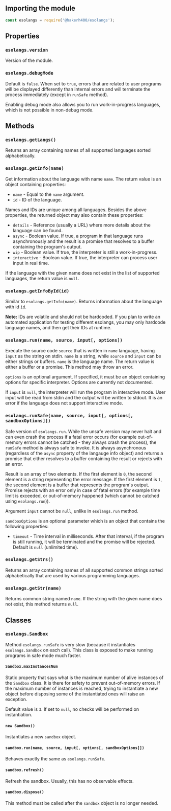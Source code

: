 ## Importing the module

```js
const esolangs = require('@hakerh400/esolangs');
```

## Properties

### `esolangs.version`

Version of the module.

### `esolangs.debugMode`

Default is `false`. When set to `true`, errors that are related to user programs will be displayed differently than internal errors and will terminate the process immediately (except in `runSafe` method).

Enabling debug mode also allows you to run work-in-progress languages, which is not possible in non-debug mode.

## Methods

### `esolangs.getLangs()`

Returns an array containing names of all supported languages sorted alphabetically.

### `esolangs.getInfo(name)`

Get information about the language with name `name`. The return value is an object containing properties:

* `name` - Equal to the `name` argument.
* `id` - ID of the language.

Names and IDs are unique among all languages. Besides the above properties, the returned object may also contain these properties:

* `details` - Reference (usually a URL) where more details about the language can be found.
* `async` - Boolean value. If true, a program in that language runs asynchronously and the result is a promise that resolves to a buffer containing the program's output.
* `wip` - Boolean value. If true, the interpreter is still a work-in-progress.
* `interactive` - Boolean value. If true, the interpreter can process user input in real time.

If the language with the given name does not exist in the list of supported languages, the return value is `null`.

### `esolangs.getInfoById(id)`

Similar to `esolangs.getInfo(name)`. Returns information about the language with id `id`.

**Note:** IDs are volatile and should not be hardcoded. If you plan to write an automated application for testing different esolangs, you may only hardcode language names, and then get their IDs at runtime.

### `esolangs.run(name, source, input[, options])`

Execute the source code `source` that is written in `name` language, having `input` as the string on stdin. `name` is a string, while `source` and `input` can be either strings or buffers. `name` is the language name. The return value is either a buffer or a promise. This method may throw an error.

`options` is an optional argument. If specified, it must be an object containing options for specific interpreter. Options are currently not documented.

If `input` is `null`, the interpreter will run the program in interactive mode. User input will be read from stdin and the output will be written to stdout. It is an error if the language does not support interactive mode.

### `esolangs.runSafe(name, source, input[, options[, sandboxOptions]])`

Safe version of `esolangs.run`. While the unsafe version may never halt and can even crash the process if a fatal error occurs (for example out-of-memory errors cannot be catched - they always crash the process), the `runSafe` method is always safe to invoke. It is always asynchronous (regardless of the `async` property of the langauge info object) and returns a promise that either resolves to a buffer containing the result or rejects with an error.

Result is an array of two elements. If the first element is `0`, the second element is a string representing the error message. If the first element is `1`, the second element is a buffer that represents the program's output. Promise rejects with an error only in case of fatal errors (for example time limit is exceeded, or out-of-memory happened (which cannot be catched using `esolangs.run`)).

Argument `input` cannot be `null`, unlike in `esolangs.run` method.

`sandboxOptions` is an optional parameter which is an object that contains the following properties:

* `timeout` - Time interval in milliseconds. After that interval, if the program is still running, it will be terminated and the promise will be rejected. Default is `null` (unlimited time).

### `esolangs.getStrs()`

Returns an array containing names of all supported common strings sorted alphabetically that are used by various programming languages.

### `esolangs.getStr(name)`

Returns common string named `name`. If the string with the given name does not exist, this method returns `null`.

## Classes

### `esolangs.Sandbox`

Method `esolangs.runSafe` is very slow (because it instantiates `esolangs.Sandbox` on each call). This class is exposed to make running programs in safe mode much faster.

#### `Sandbox.maxInstancesNum`

Static property that says what is the maximum number of alive instances of the `Sandbox` class. It is there for safety to prevent out-of-memory errors. If the maximum number of instances is reached, trying to instantiate a new object before disposing some of the instantiated ones will raise an exception.

Default value is `3`. If set to `null`, no checks will be performed on instantiation.

#### `new Sandbox()`

Instantiates a new `sandbox` object.

#### `sandbox.run(name, source, input[, options[, sandboxOptions]])`

Behaves exactly the same as `esolangs.runSafe`.

#### `sandbox.refresh()`

Refresh the sandbox. Usually, this has no observable effects.

#### `sandbox.dispose()`

This method must be called after the `sandbox` object is no longer needed.